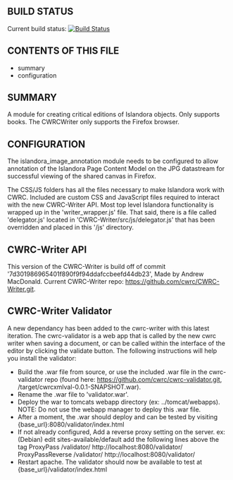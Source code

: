 BUILD STATUS
------------
Current build status:
[![Build Status](https://travis-ci.org/discoverygarden/islandora_critical_edition.png?branch=7.x)](https://travis-ci.org/discoverygarden/islandora_critical_edition)

CONTENTS OF THIS FILE
---------------------

 * summary
 * configuration

SUMMARY
-------

A module for creating critical editions of Islandora objects.  Only supports
books.  The CWRCWriter only supports the Firefox browser.


CONFIGURATION
--------------

The islandora_image_annotation module needs to be configured to allow
annotation of the Islandora Page Content Model on the JPG datastream for
successful viewing of the shared canvas in Firefox.

The CSS/JS folders has all the files necessary to make Islandora work with CWRC.
Included are custom CSS and JavaScript files required to interact with the
new CWRC-Writer API. Most top level Islandora functionality is wrapped up
in the 'writer_wrapper.js' file. That said, there is a file called
'delegator.js' located in 'CWRC-Writer/src/js/delegator.js' that has been
overridden and placed in this '/js' directory.

CWRC-Writer API
----------------

This version of the CWRC-Writer is build off of commit '7d301986965401f890f9f94ddafccbeefd44db23',
Made by Andrew MacDonald. Current CWRC-Writer repo: https://github.com/cwrc/CWRC-Writer.git.

CWRC-Writer Validator
---------------------

A new dependancy has been added to the cwrc-writer with this latest iteration. The cwrc-validator is
a web app that is called by the new cwrc writer when saving a document, or can be called within
the interface of the editor by clicking the validate button. The following instructions will help
you install the validator:
* Build the .war file from source, or use the included .war file in the cwrc-validator repo
(found here: https://github.com/cwrc/cwrc-validator.git, /target/cwrcxmlval-0.0.1-SNAPSHOT.war).
* Rename the .war file to 'validator.war'.
* Deploy the war to tomcats webapp directory (ex: ../tomcat/webapps).
NOTE: Do not use the webapp manager to deploy this .war file.
* After a moment, the .war should deploy and can be tested by visiting
{base_url}:8080/validator/index.html
* If not already configured, Add a reverse proxy setting on the server.
ex: (Debian) edit sites-available/default add the following lines above the </VirtualHost> tag
  ProxyPass /validator/ http://localhost:8080/validator/
  ProxyPassReverse /validator/ http://localhost:8080/validator/
* Restart apache. The validator should now be available to test at
{base_url}/validator/index.html
